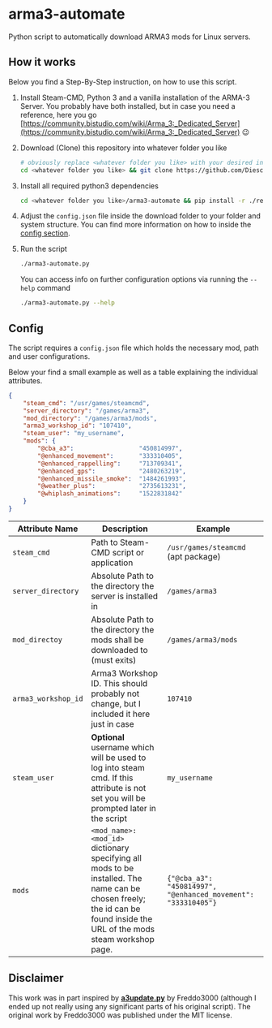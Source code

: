 # arma3-automate

Python script to automatically download ARMA3 mods for Linux servers.

## How it works

Below you find a Step-By-Step instruction, on how to use this script. 

1. Install Steam-CMD, Python 3 and a vanilla installation of the ARMA-3 Server. You probably have both installed, but in case you need a reference, here you go [https://community.bistudio.com/wiki/Arma_3:_Dedicated_Server](https://community.bistudio.com/wiki/Arma_3:_Dedicated_Server) 😉
2. Download (Clone) this repository into whatever folder you like

    ```sh
    # obviously replace <whatever folder you like> with your desired installation path.
    cd <whatever folder you like> && git clone https://github.com/Dieschdel/arma3-automate
    ```

3. Install all required python3 dependencies

   ```sh
   cd <whatever folder you like>/arma3-automate && pip install -r ./requirements.txt
   ```

4. Adjust the `config.json` file inside the download folder to your folder and system structure. You can find more information on how to inside the [config section](#config).

5. Run the script

    ```sh
    ./arma3-automate.py
    ```

    You can access info on further configuration options via running the `--help` command

    ```sh
    ./arma3-automate.py --help
    ```

## Config


The script requires a `config.json` file which holds the necessary mod, path and user configurations.

Below your find a small example as well as a table explaining the individual attributes.

```json
{
    "steam_cmd": "/usr/games/steamcmd",
    "server_directory": "/games/arma3",
    "mod_directory": "/games/arma3/mods",
    "arma3_workshop_id": "107410",
    "steam_user": "my_username",
    "mods": {
        "@cba_a3":                  "450814997",
        "@enhanced_movement":       "333310405",
        "@enhanced_rappelling":     "713709341",
        "@enhanced_gps":            "2480263219",
        "@enhanced_missile_smoke":  "1484261993",
        "@weather_plus":            "2735613231",
        "@whiplash_animations":     "1522831842"
    }
}
```

| Attribute Name  | Description  | Example |
|---|---|---|
| `steam_cmd`  | Path to Steam-CMD script or application | `/usr/games/steamcmd` (apt package) |
| `server_directory`  | Absolute Path to the directory the server is installed in | `/games/arma3` |
| `mod_directoy` |  Absolute Path to the directory the mods shall be downloaded to (must exits) | `/games/arma3/mods` |
| `arma3_workshop_id` |  Arma3 Workshop ID. This should probably not change, but I included it here just in case | `107410` |
| `steam_user` | **Optional** username which will be used to log into steam cmd. If this attribute is not set you will be prompted later in the script | `my_username` |
|`mods`| `<mod_name>: <mod_id>` dictionary specifying all mods to be installed. The name can be chosen freely; the id can be found inside the URL of the mods steam workshop page. | `{"@cba_a3": "450814997", "@enhanced_movement": "333310405"}`|

## Disclaimer

This work was in part inspired by **[a3update.py](https://gist.github.com/Freddo3000/a5cd0494f649db75e43611122c9c3f15)** by Freddo3000 (although I ended up not really using any significant parts of his original script). The original work by Freddo3000 was published under the MIT license.